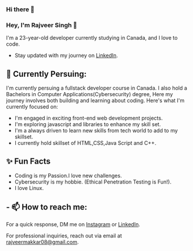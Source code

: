 ### Hi there 👋
### Hey, I'm Rajveer Singh 👋 

I'm a 23-year-old developer currently studying in Canada, and I love to code. 

<!--- Check out my [website](https://www.miraya.tech/) to learn more about me.
- Explore my [blog](https://mirayatech.hashnode.dev/?source=top_nav_blog_home) where I share insights and learnings.-->
- Stay updated with my journey on [LinkedIn](https://www.linkedin.com/in/rajveermakkar).
<!--- Explore my [VS Code Configuration](https://github.com/mirayatech/vscode-settings) for development optimization.-->

## 🔭 Currently Persuing: 

I'm currently persuing a fullstack developer course in Canada.
I also hold a  Bachelors in Computer Applications(Cybersecurity) degree, Here my journey involves both building and learning about coding.
Here's what I'm currently focused on:

- I'm engaged in exciting front-end web development projects.
- I'm exploring javascript and libraries to enhance my skill set.
- I'm a  always driven to learn new skills from tech world to add to my skillset.
- I currently hold skillset of HTML,CSS,Java Script and C++.

## ✨ Fun Facts 

- Coding is my Passion.I love new challenges.
- Cybersecurity is my hobbie. (Ethical Penetration Testing is Fun!).
- I love Linux.

## - 📫 How to reach me:

 For a quick response, DM me on [Instagram](https://www.instagram.com/rajveeeerrrrrrrrrr/) or [LinkedIn](https://www.linkedin.com/in/rajveermakkar/). 
 
 For professional inquiries, reach out via email at [rajveermakkar08@gmail.com](mailto:rajveermakkar08@gmail.com). 
<!--
**rajveermakkar/rajveermakkar** is a ✨ _special_ ✨ repository because its `README.md` (this file) appears on your GitHub profile.

Here are some ideas to get you started:

- 🔭 I’m currently working on ...
- 🌱 I’m currently learning ...
- 👯 I’m looking to collaborate on ...
- 🤔 I’m looking for help with ...
- 💬 Ask me about ...
- 📫 How to reach me: ...
- 😄 Pronouns: ...
- ⚡ Fun fact: ...
-->
